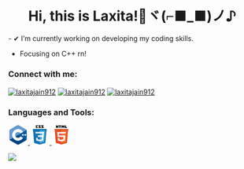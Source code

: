<h1 align="center">Hi, this is Laxita!🌠ヾ(⌐■_■)ノ♪</h1>
- ✔ I’m currently working on developing my coding skills.

- Focusing on C++ rn!

<h3 align="left">Connect with me:</h3>
<p align="left">
<a href="https://linkedin.com/in/laxitajain912" target="blank"><img align="center" src="https://raw.githubusercontent.com/rahuldkjain/github-profile-readme-generator/master/src/images/icons/Social/linked-in-alt.svg" alt="laxitajain912" height="30" width="40" /></a>
<a href="https://www.codechef.com/users/laxitajain912" target="blank"><img align="center" src="https://cdn.jsdelivr.net/npm/simple-icons@3.1.0/icons/codechef.svg" alt="laxitajain912" height="30" width="40" /></a>
<a href="https://www.hackerrank.com/laxitajain912" target="blank"><img align="center" src="https://raw.githubusercontent.com/rahuldkjain/github-profile-readme-generator/master/src/images/icons/Social/hackerrank.svg" alt="laxitajain912" height="30" width="40" /></a>
</p>

<h3 align="left">Languages and Tools:</h3>
<p align="left"> <a href="https://www.w3schools.com/cpp/" target="_blank" rel="noreferrer"> <img src="https://raw.githubusercontent.com/devicons/devicon/master/icons/cplusplus/cplusplus-original.svg" alt="cplusplus" width="40" height="40"/> </a> <a href="https://www.w3schools.com/css/" target="_blank" rel="noreferrer"> <img src="https://raw.githubusercontent.com/devicons/devicon/master/icons/css3/css3-original-wordmark.svg" alt="css3" width="40" height="40"/> </a> <a href="https://www.w3.org/html/" target="_blank" rel="noreferrer"> <img src="https://raw.githubusercontent.com/devicons/devicon/master/icons/html5/html5-original-wordmark.svg" alt="html5" width="40" height="40"/> </a> </p>
<a href="https://holopin.me/laxitajain"><img src="https://holopin.io/@laxitajain"></a>


